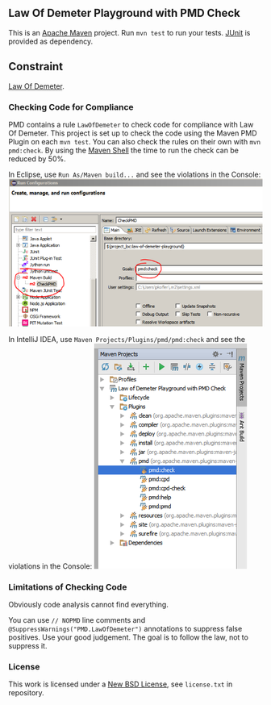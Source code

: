 ## Law Of Demeter Playground with PMD Check ##

This is an [Apache Maven](https://maven.apache.org/) project. Run `mvn test` to
run your tests. [JUnit](http://junit.org/) is provided as dependency.

## Constraint ##

[Law Of Demeter](http://www.ccs.neu.edu/home/lieber/LoD.html).

### Checking Code for Compliance ###

PMD contains a rule `LawOfDemeter` to check code for compliance with Law Of Demeter.
This project is set up to check the code using the Maven PMD Plugin on each `mvn test`.
You can also check the rules on their own with `mvn pmd:check`.
By using the [Maven Shell](https://github.com/jdillon/mvnsh) the time to run the check can be reduced by 50%.

In Eclipse, use `Run As/Maven build...` and see the violations in the Console:
![Eclipse Run Configuration](run_pmd.eclipse.png)

In IntelliJ IDEA, use `Maven Projects/Plugins/pmd/pmd:check` and see the violations in the Console:
![IDEA Run Configuration](run_pmd.intellij.png)

### Limitations of Checking Code ###
Obviously code analysis cannot find everything.

You can use `// NOPMD` line comments and `@SuppressWarnings("PMD.LawOfDemeter")` annotations to suppress false positives.
Use your good judgement. The goal is to follow the law, not to suppress it.

### License ###
This work is licensed under a [New BSD License](http://opensource.org/licenses/bsd-license.php), see `license.txt` in repository.
